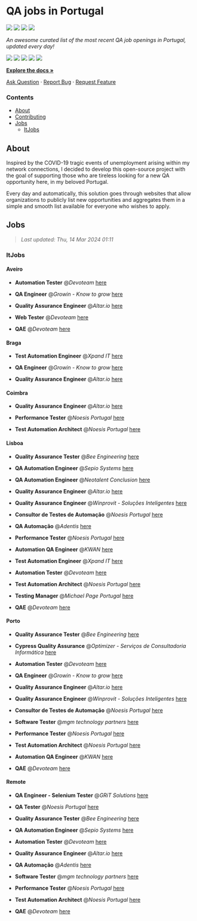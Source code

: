 QA jobs in Portugal
========================

![](https://img.shields.io/static/v1?label=%F0%9F%8C%9F&message=If%20Useful&color=BC4E99)
[![](https://img.shields.io/github/stars/sergiomartins8/qa-jobs-in-portugal)](https://github.com/sergiomartins8/qa-jobs-in-portugal/stargazers)
[![](https://img.shields.io/github/forks/sergiomartins8/qa-jobs-in-portugal)](https://github.com/sergiomartins8/qa-jobs-in-portugal/network/members)
[![](https://img.shields.io/badge/-sergiomartins8-blue?logo=Linkedin&logoColor=white)](https://www.linkedin.com/in/sergiomartins8/)

_An awesome curated list of the most recent QA job openings in Portugal, updated every day!_

[![](https://img.shields.io/github/v/release/sergiomartins8/qa-jobs-in-portugal)](https://github.com/sergiomartins8/qa-jobs-in-portugal/releases)
[![](https://github.com/sergiomartins8/qa-jobs-in-portugal/workflows/release/badge.svg)](https://github.com/sergiomartins8/qa-jobs-in-portugal/actions?query=workflow%3Arelease)
[![](https://img.shields.io/github/issues/sergiomartins8/qa-jobs-in-portugal)](https://github.com/sergiomartins8/qa-jobs-in-portugal/issues)
[![](https://img.shields.io/github/contributors/sergiomartins8/qa-jobs-in-portugal)](https://github.com/sergiomartins8/qa-jobs-in-portugal/graphs/contributors)
[![](https://img.shields.io/github/license/sergiomartins8/qa-jobs-in-portugal)](https://github.com/sergiomartins8/qa-jobs-in-portugal/blob/master/LICENSE)

**[Explore the docs »](https://github.com/sergiomartins8/qa-jobs-in-portugal/blob/master/docs/DOCUMENTATION.md)**

[Ask Question](https://github.com/sergiomartins8/qa-jobs-in-portugal/issues) 
·
[Report Bug](https://github.com/sergiomartins8/qa-jobs-in-portugal/issues)
·
[Request Feature](https://github.com/sergiomartins8/qa-jobs-in-portugal/issues)

### Contents
* [About](#about)
* [Contributing](https://github.com/sergiomartins8/qa-jobs-in-portugal/blob/master/docs/CONTRIBUTING.md)
* [Jobs](#jobs)
  * [ItJobs](#itjobs)

## About
Inspired by the COVID-19 tragic events of unemployment arising within my network connections, I decided to develop this open-source project with the goal of supporting those who are tireless looking for a new QA opportunity here, in my beloved Portugal.

Every day and automatically, this solution goes through websites that allow organizations to publicly list new opportunities and aggregates them in a simple and smooth list available for everyone who wishes to apply.

Jobs
---------

> _Last updated: Thu, 14 Mar 2024 01:11_

### ItJobs

#### Aveiro

- **Automation Tester** @_Devoteam_ [here](https://www.itjobs.pt/oferta/480080/automation-tester)


- **QA Engineer** @_Growin - Know to grow_ [here](https://www.itjobs.pt/oferta/479155/qa-engineer)


- **Quality Assurance Engineer** @_Altar.io_ [here](https://www.itjobs.pt/oferta/480146/quality-assurance-engineer)


- **Web Tester** @_Devoteam_ [here](https://www.itjobs.pt/oferta/479839/web-tester)


- **QAE** @_Devoteam_ [here](https://www.itjobs.pt/oferta/479058/qae)

#### Braga

- **Test Automation Engineer** @_Xpand IT_ [here](https://www.itjobs.pt/oferta/479733/test-automation-engineer)


- **QA Engineer** @_Growin - Know to grow_ [here](https://www.itjobs.pt/oferta/479155/qa-engineer)


- **Quality Assurance Engineer** @_Altar.io_ [here](https://www.itjobs.pt/oferta/480146/quality-assurance-engineer)

#### Coimbra

- **Quality Assurance Engineer** @_Altar.io_ [here](https://www.itjobs.pt/oferta/480146/quality-assurance-engineer)


- **Performance Tester** @_Noesis Portugal_ [here](https://www.itjobs.pt/oferta/479259/performance-tester-all-locations)


- **Test Automation Architect** @_Noesis Portugal_ [here](https://www.itjobs.pt/oferta/479673/test-automation-architect-all-locations)

#### Lisboa

- **Quality Assurance Tester** @_Bee Engineering_ [here](https://www.itjobs.pt/oferta/480196/quality-assurance-tester)


- **QA Automation Engineer** @_Sepio Systems_ [here](https://www.itjobs.pt/oferta/479523/qa-automation-engineer)


- **QA Automation Engineer** @_Neotalent Conclusion_ [here](https://www.itjobs.pt/oferta/479608/qa-automation-engineer)


- **Quality Assurance Engineer** @_Altar.io_ [here](https://www.itjobs.pt/oferta/480146/quality-assurance-engineer)


- **Quality Assurance Engineer** @_Winprovit - Soluções Inteligentes_ [here](https://www.itjobs.pt/oferta/479566/quality-assurance-engineer)


- **Consultor de Testes de Automação** @_Noesis Portugal_ [here](https://www.itjobs.pt/oferta/479674/consultor-de-testes-de-automacao-all-locations)


- **QA Automação** @_Adentis_ [here](https://www.itjobs.pt/oferta/479541/qa-automacao)


- **Performance Tester** @_Noesis Portugal_ [here](https://www.itjobs.pt/oferta/479259/performance-tester-all-locations)


- **Automation QA Engineer** @_KWAN_ [here](https://www.itjobs.pt/oferta/479657/qa-automatico)


- **Test Automation Engineer** @_Xpand IT_ [here](https://www.itjobs.pt/oferta/479733/test-automation-engineer)


- **Automation Tester** @_Devoteam_ [here](https://www.itjobs.pt/oferta/480080/automation-tester)


- **Test Automation Architect** @_Noesis Portugal_ [here](https://www.itjobs.pt/oferta/479673/test-automation-architect-all-locations)


- **Testing Manager** @_Michael Page Portugal_ [here](https://www.itjobs.pt/oferta/479401/testing-manager)


- **QAE** @_Devoteam_ [here](https://www.itjobs.pt/oferta/479058/qae)

#### Porto

- **Quality Assurance Tester** @_Bee Engineering_ [here](https://www.itjobs.pt/oferta/480196/quality-assurance-tester)


- **Cypress Quality Assurance** @_Optimizer - Serviços de Consultadoria Informática_ [here](https://www.itjobs.pt/oferta/479429/cypress-quality-assurance)


- **Automation Tester** @_Devoteam_ [here](https://www.itjobs.pt/oferta/480080/automation-tester)


- **QA Engineer** @_Growin - Know to grow_ [here](https://www.itjobs.pt/oferta/479155/qa-engineer)


- **Quality Assurance Engineer** @_Altar.io_ [here](https://www.itjobs.pt/oferta/480146/quality-assurance-engineer)


- **Quality Assurance Engineer** @_Winprovit - Soluções Inteligentes_ [here](https://www.itjobs.pt/oferta/479440/quality-assurance-engineer)


- **Consultor de Testes de Automação** @_Noesis Portugal_ [here](https://www.itjobs.pt/oferta/479674/consultor-de-testes-de-automacao-all-locations)


- **Software Tester** @_mgm technology partners_ [here](https://www.itjobs.pt/oferta/480206/software-tester)


- **Performance Tester** @_Noesis Portugal_ [here](https://www.itjobs.pt/oferta/479259/performance-tester-all-locations)


- **Test Automation Architect** @_Noesis Portugal_ [here](https://www.itjobs.pt/oferta/479673/test-automation-architect-all-locations)


- **Automation QA Engineer** @_KWAN_ [here](https://www.itjobs.pt/oferta/479657/qa-automatico)


- **QAE** @_Devoteam_ [here](https://www.itjobs.pt/oferta/479058/qae)

#### Remote

- **QA Engineer - Selenium Tester** @_GRiT Solutions_ [here](https://www.itjobs.pt/oferta/480417/qa-engineer-selenium-tester)


- **QA Tester** @_Noesis Portugal_ [here](https://www.itjobs.pt/oferta/479970/qa-tester-lisbon)


- **Quality Assurance Tester** @_Bee Engineering_ [here](https://www.itjobs.pt/oferta/480196/quality-assurance-tester)


- **QA Automation Engineer** @_Sepio Systems_ [here](https://www.itjobs.pt/oferta/479523/qa-automation-engineer)


- **Automation Tester** @_Devoteam_ [here](https://www.itjobs.pt/oferta/480080/automation-tester)


- **Quality Assurance Engineer** @_Altar.io_ [here](https://www.itjobs.pt/oferta/480146/quality-assurance-engineer)


- **QA Automação** @_Adentis_ [here](https://www.itjobs.pt/oferta/479541/qa-automacao)


- **Software Tester** @_mgm technology partners_ [here](https://www.itjobs.pt/oferta/480206/software-tester)


- **Performance Tester** @_Noesis Portugal_ [here](https://www.itjobs.pt/oferta/479259/performance-tester-all-locations)


- **Test Automation Architect** @_Noesis Portugal_ [here](https://www.itjobs.pt/oferta/479673/test-automation-architect-all-locations)


- **QAE** @_Devoteam_ [here](https://www.itjobs.pt/oferta/479058/qae)

